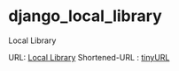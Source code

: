 # django_local_library
Local Library

URL: [Local Library](https://guarded-retreat-607309.herokuapp.com)
Shortened-URL : [tinyURL](tiny0.cc/V4mr7v)
